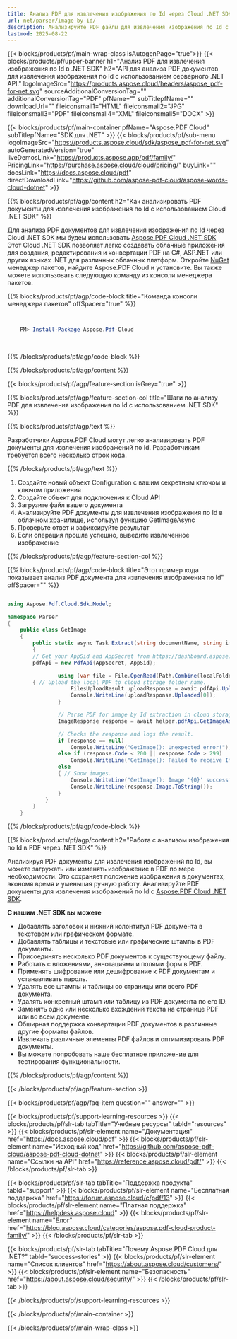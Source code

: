 ```yaml
---
title: Анализ PDF для извлечения изображения по Id через Cloud .NET SDK
url: net/parser/image-by-id/
description: Анализируйте PDF файлы для извлечения изображения по Id с использованием Aspose.PDF Cloud SDK для .NET. Улучшайте обнаружение и индексацию.
lastmod: 2025-08-22
---
```


{{< blocks/products/pf/main-wrap-class isAutogenPage="true">}}
{{< blocks/products/pf/upper-banner h1="Анализ PDF для извлечения изображения по Id в .NET SDK" h2="API для анализа PDF документов для извлечения изображения по Id с использованием серверного .NET API." logoImageSrc="https://products.aspose.cloud/headers/aspose_pdf-for-net.svg" sourceAdditionalConversionTag="" additionalConversionTag="PDF" pfName="" subTitlepfName="" downloadUrl="" fileiconsmall1="HTML" fileiconsmall2="JPG" fileiconsmall3="PDF" fileiconsmall4="XML" fileiconsmall5="DOCX" >}}

{{< blocks/products/pf/main-container pfName="Aspose.PDF Cloud" subTitlepfName="SDK для .NET" >}}
{{< blocks/products/pf/sub-menu logoImageSrc="https://products.aspose.cloud/sdk/aspose_pdf-for-net.svg"
autoGeneratedVersion="true"
liveDemosLink="https://products.aspose.app/pdf/family/" PricingLink="https://purchase.aspose.cloud/cloud/pricing/" buyLink="" docsLink="https://docs.aspose.cloud/pdf"  directDownloadLink="https://github.com/aspose-pdf-cloud/aspose-words-cloud-dotnet" >}}

{{% blocks/products/pf/agp/content h2="Как анализировать PDF документы для извлечения изображения по Id с использованием Cloud .NET SDK" %}}

Для анализа PDF документов для извлечения изображения по Id через Cloud .NET SDK мы будем использовать
[Aspose.PDF Cloud .NET SDK](https://products.aspose.cloud/pdf/net/)
Этот Cloud .NET SDK позволяет легко создавать облачные приложения для создания, редактирования и конвертации PDF на C#, ASP.NET или других языках .NET для различных облачных платформ. Откройте
[NuGet](https://www.nuget.org/packages/Aspose.Pdf-Cloud)
менеджер пакетов, найдите
Aspose.PDF Cloud
и установите. Вы также можете использовать следующую команду из консоли менеджера пакетов.

{{% blocks/products/pf/agp/code-block title="Команда консоли менеджера пакетов" offSpacer="true" %}}

```powershell

     
    PM> Install-Package Aspose.Pdf-Cloud
     
     

```

{{% /blocks/products/pf/agp/code-block %}}

{{% /blocks/products/pf/agp/content %}}

{{< blocks/products/pf/agp/feature-section isGrey="true" >}}

{{% blocks/products/pf/agp/feature-section-col title="Шаги по анализу PDF для извлечения изображения по Id с использованием .NET SDK" %}}

{{% blocks/products/pf/agp/text %}}

Разработчики Aspose.PDF Cloud могут легко анализировать PDF документы для извлечения изображений по Id. Разработчикам требуется всего несколько строк кода.

{{% /blocks/products/pf/agp/text %}}

1. Создайте новый объект Configuration с вашим секретным ключом и ключом приложения
1. Создайте объект для подключения к Cloud API
1. Загрузите файл вашего документа
1. Анализируйте PDF документы для извлечения изображения по Id в облачном хранилище, используя функцию GetImageAsync
1. Проверьте ответ и зафиксируйте результат
1. Если операция прошла успешно, выведите извлеченное изображение

{{% /blocks/products/pf/agp/feature-section-col %}}

{{% blocks/products/pf/agp/code-block title="Этот пример кода показывает анализ PDF документа для извлечения изображения по Id" offSpacer="" %}}

```cs

using Aspose.Pdf.Cloud.Sdk.Model;

namespace Parser
{
    public class GetImage
    {
        public static async Task Extract(string documentName, string imageId, string remoteFolder)
        {
		// Get your AppSid and AppSecret from https://dashboard.aspose.cloud (free registration required). 
		pdfApi = new PdfApi(AppSecret, AppSid);

                using (var file = File.OpenRead(Path.Combine(localFolder, documentName)))
		{ // Upload the local PDF to cloud storage folder name.
                    FilesUploadResult uploadResponse = await pdfApi.UploadFileAsync(Path.Combine(remoteFolder, documentName), documentName);
                    Console.WriteLine(uploadResponse.Uploaded[0]);
                }

                // Parse PDF for image by Id extraction in cloud storage.
                ImageResponse response = await helper.pdfApi.GetImageAsync(documentName, imageId, folder: remoteFolder);

                // Checks the response and logs the result.
                if (response == null)
                    Console.WriteLine("GetImage(): Unexpected error!");
                else if (response.Code < 200 || response.Code > 299)
                    Console.WriteLine("GetImage(): Failed to receive Image from the document.");
                else
                { // Show images.
                    Console.WriteLine("GetImage(): Image '{0}' successfully received from the document '{1}.", imageId, documentName);
                    Console.WriteLine(response.Image.ToString());
                }
            }
        }
    }
```

{{% /blocks/products/pf/agp/code-block %}}

{{% blocks/products/pf/agp/content h2="Работа с анализом изображения по Id в PDF через .NET SDK" %}}

Анализируя PDF документы для извлечения изображений по Id, вы можете загружать или изменять изображение в PDF по мере необходимости. Это сохраняет положение изображения в документах, экономя время и уменьшая ручную работу.
Анализируйте PDF документы для извлечения изображений по Id с [Aspose.PDF Cloud .NET SDK](https://products.aspose.cloud/pdf/net/).

**С нашим .NET SDK вы можете**

+ Добавлять заголовок и нижний колонтитул PDF документа в текстовом или графическом формате.
+ Добавлять таблицы и текстовые или графические штампы в PDF документы.
+ Присоединять несколько PDF документов к существующему файлу.
+ Работать с вложениями, аннотациями и полями форм в PDF.
+ Применять шифрование или дешифрование к PDF документам и устанавливать пароль.
+ Удалять все штампы и таблицы со страницы или всего PDF документа.
+ Удалять конкретный штамп или таблицу из PDF документа по его ID.
+ Заменять одно или несколько вхождений текста на странице PDF или во всем документе.
+ Обширная поддержка конвертации PDF документов в различные другие форматы файлов.
+ Извлекать различные элементы PDF файлов и оптимизировать PDF документы.
+ Вы можете попробовать наше [бесплатное приложение](https://products.aspose.app/pdf/) для тестирования функциональности.

{{% /blocks/products/pf/agp/content %}}

{{< /blocks/products/pf/agp/feature-section >}}

{{< blocks/products/pf/agp/faq-item question="" answer="" >}}

{{< blocks/products/pf/support-learning-resources >}}
{{< blocks/products/pf/slr-tab tabTitle="Учебные ресурсы" tabId="resources" >}}
{{< blocks/products/pf/slr-element name="Документация" href="https://docs.aspose.cloud/pdf" >}}
{{< blocks/products/pf/slr-element name="Исходный код" href="https://github.com/aspose-pdf-cloud/aspose-pdf-cloud-dotnet" >}}
{{< blocks/products/pf/slr-element name="Ссылки на API" href="https://reference.aspose.cloud/pdf/" >}}
{{< /blocks/products/pf/slr-tab >}}

{{< blocks/products/pf/slr-tab tabTitle="Поддержка продукта" tabId="support" >}}
{{< blocks/products/pf/slr-element name="Бесплатная поддержка" href="https://forum.aspose.cloud/c/pdf/13" >}}
{{< blocks/products/pf/slr-element name="Платная поддержка" href="https://helpdesk.aspose.cloud" >}}
{{< blocks/products/pf/slr-element name="Блог" href="https://blog.aspose.cloud/categories/aspose.pdf-cloud-product-family/" >}}
{{< /blocks/products/pf/slr-tab >}}

{{< blocks/products/pf/slr-tab tabTitle="Почему Aspose.PDF Cloud для .NET?" tabId="success-stories" >}}
{{< blocks/products/pf/slr-element name="Список клиентов" href="https://about.aspose.cloud/customers/" >}}
{{< blocks/products/pf/slr-element name="Безопасность" href="https://about.aspose.cloud/security/" >}}
{{< /blocks/products/pf/slr-tab >}}

{{< /blocks/products/pf/support-learning-resources >}}

{{< /blocks/products/pf/main-container >}}

{{< /blocks/products/pf/main-wrap-class >}}


